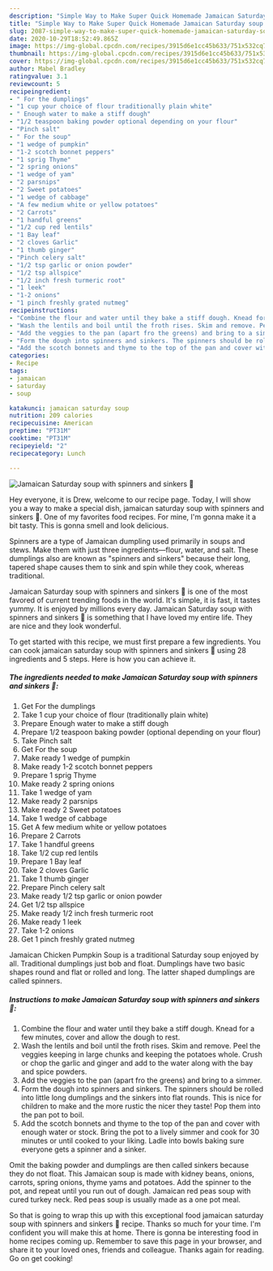 ```yaml
---
description: "Simple Way to Make Super Quick Homemade Jamaican Saturday soup with spinners and sinkers 🌱"
title: "Simple Way to Make Super Quick Homemade Jamaican Saturday soup with spinners and sinkers 🌱"
slug: 2087-simple-way-to-make-super-quick-homemade-jamaican-saturday-soup-with-spinners-and-sinkers
date: 2020-10-29T18:52:49.865Z
image: https://img-global.cpcdn.com/recipes/3915d6e1cc45b633/751x532cq70/jamaican-saturday-soup-with-spinners-and-sinkers-🌱-recipe-main-photo.jpg
thumbnail: https://img-global.cpcdn.com/recipes/3915d6e1cc45b633/751x532cq70/jamaican-saturday-soup-with-spinners-and-sinkers-🌱-recipe-main-photo.jpg
cover: https://img-global.cpcdn.com/recipes/3915d6e1cc45b633/751x532cq70/jamaican-saturday-soup-with-spinners-and-sinkers-🌱-recipe-main-photo.jpg
author: Mabel Bradley
ratingvalue: 3.1
reviewcount: 5
recipeingredient:
- " For the dumplings"
- "1 cup your choice of flour traditionally plain white"
- " Enough water to make a stiff dough"
- "1/2 teaspoon baking powder optional depending on your flour"
- "Pinch salt"
- " For the soup"
- "1 wedge of pumpkin"
- "1-2 scotch bonnet peppers"
- "1 sprig Thyme"
- "2 spring onions"
- "1 wedge of yam"
- "2 parsnips"
- "2 Sweet potatoes"
- "1 wedge of cabbage"
- "A few medium white or yellow potatoes"
- "2 Carrots"
- "1 handful greens"
- "1/2 cup red lentils"
- "1 Bay leaf"
- "2 cloves Garlic"
- "1 thumb ginger"
- "Pinch celery salt"
- "1/2 tsp garlic or onion powder"
- "1/2 tsp allspice"
- "1/2 inch fresh turmeric root"
- "1 leek"
- "1-2 onions"
- "1 pinch freshly grated nutmeg"
recipeinstructions:
- "Combine the flour and water until they bake a stiff dough. Knead for a few minutes, cover and allow the dough to rest."
- "Wash the lentils and boil until the froth rises. Skim and remove. Peel the veggies keeping in large chunks and keeping the potatoes whole. Crush or chop the garlic and ginger and add to the water along with the bay and spice powders."
- "Add the veggies to the pan (apart fro the greens) and bring to a simmer."
- "Form the dough into spinners and sinkers. The spinners should be rolled into little long dumplings and the sinkers into flat rounds. This is nice for children to make and the more rustic the nicer they taste! Pop them into the pan pot to boil."
- "Add the scotch bonnets and thyme to the top of the pan and cover with enough water or stock. Bring the pot to a lively simmer and cook for 30 minutes or until cooked to your liking. Ladle into bowls baking sure everyone gets a spinner and a sinker."
categories:
- Recipe
tags:
- jamaican
- saturday
- soup

katakunci: jamaican saturday soup 
nutrition: 209 calories
recipecuisine: American
preptime: "PT31M"
cooktime: "PT31M"
recipeyield: "2"
recipecategory: Lunch

---
```



![Jamaican Saturday soup with spinners and sinkers 🌱](https://img-global.cpcdn.com/recipes/3915d6e1cc45b633/751x532cq70/jamaican-saturday-soup-with-spinners-and-sinkers-🌱-recipe-main-photo.jpg)

Hey everyone, it is Drew, welcome to our recipe page. Today, I will show you a way to make a special dish, jamaican saturday soup with spinners and sinkers 🌱. One of my favorites food recipes. For mine, I'm gonna make it a bit tasty. This is gonna smell and look delicious.

Spinners are a type of Jamaican dumpling used primarily in soups and stews. Make them with just three ingredients—flour, water, and salt. These dumplings also are known as &#34;spinners and sinkers&#34; because their long, tapered shape causes them to sink and spin while they cook, whereas traditional.

Jamaican Saturday soup with spinners and sinkers 🌱 is one of the most favored of current trending foods in the world. It's simple, it is fast, it tastes yummy. It is enjoyed by millions every day. Jamaican Saturday soup with spinners and sinkers 🌱 is something that I have loved my entire life. They are nice and they look wonderful.


To get started with this recipe, we must first prepare a few ingredients. You can cook jamaican saturday soup with spinners and sinkers 🌱 using 28 ingredients and 5 steps. Here is how you can achieve it.

<!--inarticleads1-->

##### The ingredients needed to make Jamaican Saturday soup with spinners and sinkers 🌱:

1. Get  For the dumplings
1. Take 1 cup your choice of flour (traditionally plain white)
1. Prepare  Enough water to make a stiff dough
1. Prepare 1/2 teaspoon baking powder (optional depending on your flour)
1. Take Pinch salt
1. Get  For the soup
1. Make ready 1 wedge of pumpkin
1. Make ready 1-2 scotch bonnet peppers
1. Prepare 1 sprig Thyme
1. Make ready 2 spring onions
1. Take 1 wedge of yam
1. Make ready 2 parsnips
1. Make ready 2 Sweet potatoes
1. Take 1 wedge of cabbage
1. Get A few medium white or yellow potatoes
1. Prepare 2 Carrots
1. Take 1 handful greens
1. Take 1/2 cup red lentils
1. Prepare 1 Bay leaf
1. Take 2 cloves Garlic
1. Take 1 thumb ginger
1. Prepare Pinch celery salt
1. Make ready 1/2 tsp garlic or onion powder
1. Get 1/2 tsp allspice
1. Make ready 1/2 inch fresh turmeric root
1. Make ready 1 leek
1. Take 1-2 onions
1. Get 1 pinch freshly grated nutmeg


Jamaican Chicken Pumpkin Soup is a traditional Saturday soup enjoyed by all. Traditional dumplings just bob and float. Dumplings have two basic shapes round and flat or rolled and long. The latter shaped dumplings are called spinners. 

<!--inarticleads2-->

##### Instructions to make Jamaican Saturday soup with spinners and sinkers 🌱:

1. Combine the flour and water until they bake a stiff dough. Knead for a few minutes, cover and allow the dough to rest.
1. Wash the lentils and boil until the froth rises. Skim and remove. Peel the veggies keeping in large chunks and keeping the potatoes whole. Crush or chop the garlic and ginger and add to the water along with the bay and spice powders.
1. Add the veggies to the pan (apart fro the greens) and bring to a simmer.
1. Form the dough into spinners and sinkers. The spinners should be rolled into little long dumplings and the sinkers into flat rounds. This is nice for children to make and the more rustic the nicer they taste! Pop them into the pan pot to boil.
1. Add the scotch bonnets and thyme to the top of the pan and cover with enough water or stock. Bring the pot to a lively simmer and cook for 30 minutes or until cooked to your liking. Ladle into bowls baking sure everyone gets a spinner and a sinker.


Omit the baking powder and dumplings are then called sinkers because they do not float. This Jamaican soup is made with kidney beans, onions, carrots, spring onions, thyme yams and potatoes. Add the spinner to the pot, and repeat until you run out of dough. Jamaican red peas soup with cured turkey neck. Red peas soup is usually made as a one pot meal. 

So that is going to wrap this up with this exceptional food jamaican saturday soup with spinners and sinkers 🌱 recipe. Thanks so much for your time. I'm confident you will make this at home. There is gonna be interesting food in home recipes coming up. Remember to save this page in your browser, and share it to your loved ones, friends and colleague. Thanks again for reading. Go on get cooking!
